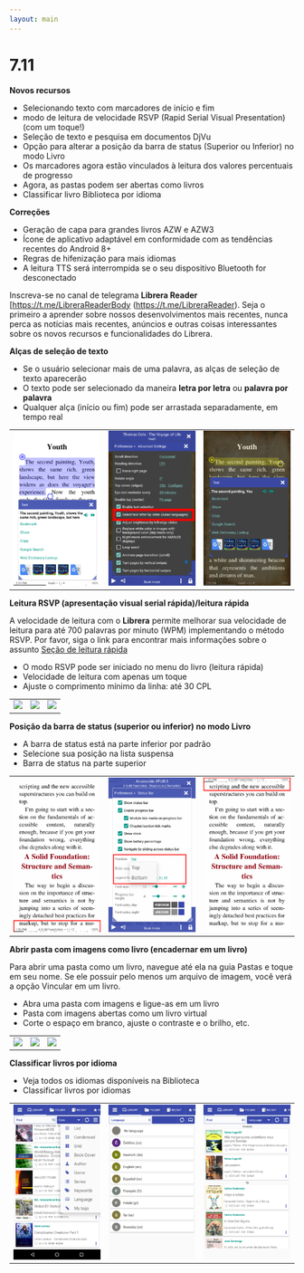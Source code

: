 ```yaml
---
layout: main
---
```


# 7.11

**Novos recursos**

* Selecionando texto com marcadores de início e fim
* modo de leitura de velocidade RSVP (Rapid Serial Visual Presentation) (com um toque!)
* Seleção de texto e pesquisa em documentos DjVu
* Opção para alterar a posição da barra de status (Superior ou Inferior) no modo Livro
* Os marcadores agora estão vinculados à leitura dos valores percentuais de progresso
* Agora, as pastas podem ser abertas como livros
* Classificar livro Biblioteca por idioma

**Correções**

* Geração de capa para grandes livros AZW e AZW3
* Ícone de aplicativo adaptável em conformidade com as tendências recentes do Android 8+
* Regras de hifenização para mais idiomas
* A leitura TTS será interrompida se o seu dispositivo Bluetooth for desconectado

Inscreva-se no canal de telegrama **Librera Reader** [https://t.me/LibreraReaderBody (https://t.me/LibreraReader). Seja o primeiro a aprender sobre nossos desenvolvimentos mais recentes, nunca perca as notícias mais recentes, anúncios e outras coisas interessantes sobre os novos recursos e funcionalidades do Librera.

**Alças de seleção de texto**

* Se o usuário selecionar mais de uma palavra, as alças de seleção de texto aparecerão
* O texto pode ser selecionado da maneira **letra por letra** ou **palavra por palavra**
* Qualquer alça (início ou fim) pode ser arrastada separadamente, em tempo real

||||
|-|-|-|
|![](4.png)|![](5.png)|![](6.png)|

**Leitura RSVP (apresentação visual serial rápida)/leitura rápida**

A velocidade de leitura com o **Librera** permite melhorar sua velocidade de leitura para até 700 palavras por minuto (WPM) implementando o método RSVP.
Por favor, siga o link para encontrar mais informações sobre o assunto [Seção de leitura rápida](/wiki/manual/Rapid-Serial-Visual-Presentation/pt)

* O modo RSVP pode ser iniciado no menu do livro (leitura rápida)
* Velocidade de leitura com apenas um toque
* Ajuste o comprimento mínimo da linha: até 30 CPL

||||
|-|-|-|
|![](/wiki/manual/Rapid-Serial-Visual-Presentation/1.png)|![](/wiki/manual/Rapid-Serial-Visual-Presentation/2.png)|![](/wiki/manual/Rapid-Serial-Visual-Presentation/3.png)|

**Posição da barra de status (superior ou inferior) no modo Livro**

* A barra de status está na parte inferior por padrão
* Selecione sua posição na lista suspensa
* Barra de status na parte superior

||||
|-|-|-|
|![](1.png)|![](2.png)|![](3.png)|

**Abrir pasta com imagens como livro (encadernar em um livro)**

Para abrir uma pasta como um livro, navegue até ela na guia Pastas e toque em seu nome. Se ele possuir pelo menos um arquivo de imagem, você verá a opção Vincular em um livro.

* Abra uma pasta com imagens e ligue-as em um livro
* Pasta com imagens abertas como um livro virtual
* Corte o espaço em branco, ajuste o contraste e o brilho, etc.

||||
|-|-|-|
|![](/wiki/manual/Open-Folder-With-Images-As-A-Book/1.png)|![](/wiki/manual/Open-Folder-With-Images-As-A-Book/2.png)|![](/wiki/manual/Open-Folder-With-Images-As-A-Book/3.png)|

**Classificar livros por idioma**

* Veja todos os idiomas disponíveis na Biblioteca
* Classificar livros por idiomas

||||
|-|-|-|
|![](7.png)|![](8.png)|![](9.png)|


